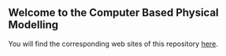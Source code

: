 ## Welcome to the Computer Based Physical Modelling

You will find the corresponding web sites of this repository  [here](https://fcichos.github.io/CBPM24).
